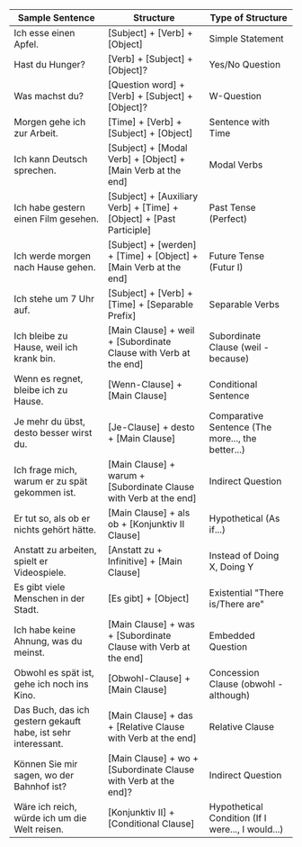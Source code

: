 | Sample Sentence | Structure | Type of Structure |
|----------------|-----------|------------------|
| Ich esse einen Apfel. | [Subject] + [Verb] + [Object] | Simple Statement |
| Hast du Hunger? | [Verb] + [Subject] + [Object]? | Yes/No Question |
| Was machst du? | [Question word] + [Verb] + [Subject] + [Object]? | W-Question |
| Morgen gehe ich zur Arbeit. | [Time] + [Verb] + [Subject] + [Object] | Sentence with Time |
| Ich kann Deutsch sprechen. | [Subject] + [Modal Verb] + [Object] + [Main Verb at the end] | Modal Verbs |
| Ich habe gestern einen Film gesehen. | [Subject] + [Auxiliary Verb] + [Time] + [Object] + [Past Participle] | Past Tense (Perfect) |
| Ich werde morgen nach Hause gehen. | [Subject] + [werden] + [Time] + [Object] + [Main Verb at the end] | Future Tense (Futur I) |
| Ich stehe um 7 Uhr auf. | [Subject] + [Verb] + [Time] + [Separable Prefix] | Separable Verbs |
| Ich bleibe zu Hause, weil ich krank bin. | [Main Clause] + weil + [Subordinate Clause with Verb at the end] | Subordinate Clause (weil - because) |
| Wenn es regnet, bleibe ich zu Hause. | [Wenn-Clause] + [Main Clause] | Conditional Sentence |
| Je mehr du übst, desto besser wirst du. | [Je-Clause] + desto + [Main Clause] | Comparative Sentence (The more..., the better...) |
| Ich frage mich, warum er zu spät gekommen ist. | [Main Clause] + warum + [Subordinate Clause with Verb at the end] | Indirect Question |
| Er tut so, als ob er nichts gehört hätte. | [Main Clause] + als ob + [Konjunktiv II Clause] | Hypothetical (As if...) |
| Anstatt zu arbeiten, spielt er Videospiele. | [Anstatt zu + Infinitive] + [Main Clause] | Instead of Doing X, Doing Y |
| Es gibt viele Menschen in der Stadt. | [Es gibt] + [Object] | Existential "There is/There are" |
| Ich habe keine Ahnung, was du meinst. | [Main Clause] + was + [Subordinate Clause with Verb at the end] | Embedded Question |
| Obwohl es spät ist, gehe ich noch ins Kino. | [Obwohl-Clause] + [Main Clause] | Concession Clause (obwohl - although) |
| Das Buch, das ich gestern gekauft habe, ist sehr interessant. | [Main Clause] + das + [Relative Clause with Verb at the end] | Relative Clause |
| Können Sie mir sagen, wo der Bahnhof ist? | [Main Clause] + wo + [Subordinate Clause with Verb at the end]? | Indirect Question |
| Wäre ich reich, würde ich um die Welt reisen. | [Konjunktiv II] + [Conditional Clause] | Hypothetical Condition (If I were..., I would...) |
